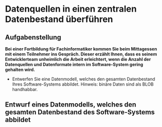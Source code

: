 # Datenquellen in einen zentralen Datenbestand überführen

## Aufgabenstellung

**Bei einer Fortbildung für Fachinformatiker kommen Sie beim Mittagessen mit einem Teilnehmer ins Gespräch. Dieser erzählt Ihnen, dass es seinem Entwicklerteam unheimlich die Arbeit erleichtert, wenn die Anzahl der Datenquellen und Datenformate intern im Software-System gering gehalten wird.**

* Entwerfen Sie eine Datenmodell, welches den gesamten Datenbestand Ihres Software-Systems abbildet. Hinweis: binäre Daten sind als BLOB handhabbar.

## Entwurf eines Datenmodells, welches den gesamten Datenbestand des Software-Systems abbildet